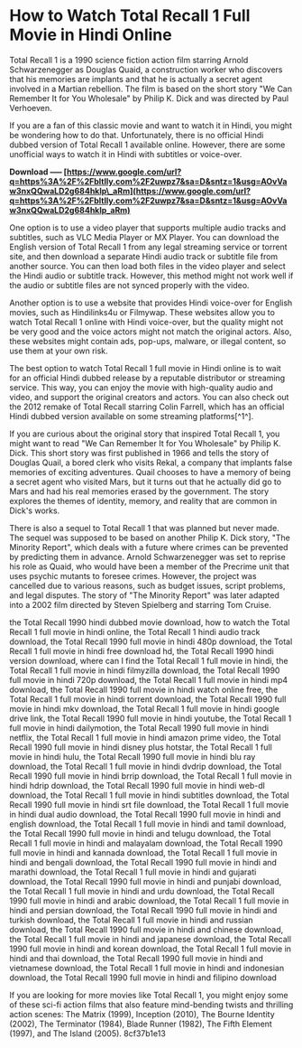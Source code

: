 
 
# How to Watch Total Recall 1 Full Movie in Hindi Online
 
Total Recall 1 is a 1990 science fiction action film starring Arnold Schwarzenegger as Douglas Quaid, a construction worker who discovers that his memories are implants and that he is actually a secret agent involved in a Martian rebellion. The film is based on the short story "We Can Remember It for You Wholesale" by Philip K. Dick and was directed by Paul Verhoeven.
 
If you are a fan of this classic movie and want to watch it in Hindi, you might be wondering how to do that. Unfortunately, there is no official Hindi dubbed version of Total Recall 1 available online. However, there are some unofficial ways to watch it in Hindi with subtitles or voice-over.
 
**Download ––– [https://www.google.com/url?q=https%3A%2F%2Fbltlly.com%2F2uwpz7&sa=D&sntz=1&usg=AOvVaw3nxQQwaLD2g684hklp\_aRm](https://www.google.com/url?q=https%3A%2F%2Fbltlly.com%2F2uwpz7&sa=D&sntz=1&usg=AOvVaw3nxQQwaLD2g684hklp_aRm)**


 
One option is to use a video player that supports multiple audio tracks and subtitles, such as VLC Media Player or MX Player. You can download the English version of Total Recall 1 from any legal streaming service or torrent site, and then download a separate Hindi audio track or subtitle file from another source. You can then load both files in the video player and select the Hindi audio or subtitle track. However, this method might not work well if the audio or subtitle files are not synced properly with the video.
 
Another option is to use a website that provides Hindi voice-over for English movies, such as Hindilinks4u or Filmywap. These websites allow you to watch Total Recall 1 online with Hindi voice-over, but the quality might not be very good and the voice actors might not match the original actors. Also, these websites might contain ads, pop-ups, malware, or illegal content, so use them at your own risk.
 
The best option to watch Total Recall 1 full movie in Hindi online is to wait for an official Hindi dubbed release by a reputable distributor or streaming service. This way, you can enjoy the movie with high-quality audio and video, and support the original creators and actors. You can also check out the 2012 remake of Total Recall starring Colin Farrell, which has an official Hindi dubbed version available on some streaming platforms[^1^].
  
If you are curious about the original story that inspired Total Recall 1, you might want to read "We Can Remember It for You Wholesale" by Philip K. Dick. This short story was first published in 1966 and tells the story of Douglas Quail, a bored clerk who visits Rekal, a company that implants false memories of exciting adventures. Quail chooses to have a memory of being a secret agent who visited Mars, but it turns out that he actually did go to Mars and had his real memories erased by the government. The story explores the themes of identity, memory, and reality that are common in Dick's works.
 
There is also a sequel to Total Recall 1 that was planned but never made. The sequel was supposed to be based on another Philip K. Dick story, "The Minority Report", which deals with a future where crimes can be prevented by predicting them in advance. Arnold Schwarzenegger was set to reprise his role as Quaid, who would have been a member of the Precrime unit that uses psychic mutants to foresee crimes. However, the project was cancelled due to various reasons, such as budget issues, script problems, and legal disputes. The story of "The Minority Report" was later adapted into a 2002 film directed by Steven Spielberg and starring Tom Cruise.
 
the Total Recall 1990 hindi dubbed movie download,  how to watch the Total Recall 1 full movie in hindi online,  the Total Recall 1 hindi audio track download,  the Total Recall 1990 full movie in hindi 480p download,  the Total Recall 1 full movie in hindi free download hd,  the Total Recall 1990 hindi version download,  where can I find the Total Recall 1 full movie in hindi,  the Total Recall 1 full movie in hindi filmyzilla download,  the Total Recall 1990 full movie in hindi 720p download,  the Total Recall 1 full movie in hindi mp4 download,  the Total Recall 1990 full movie in hindi watch online free,  the Total Recall 1 full movie in hindi torrent download,  the Total Recall 1990 full movie in hindi mkv download,  the Total Recall 1 full movie in hindi google drive link,  the Total Recall 1990 full movie in hindi youtube,  the Total Recall 1 full movie in hindi dailymotion,  the Total Recall 1990 full movie in hindi netflix,  the Total Recall 1 full movie in hindi amazon prime video,  the Total Recall 1990 full movie in hindi disney plus hotstar,  the Total Recall 1 full movie in hindi hulu,  the Total Recall 1990 full movie in hindi blu ray download,  the Total Recall 1 full movie in hindi dvdrip download,  the Total Recall 1990 full movie in hindi brrip download,  the Total Recall 1 full movie in hindi hdrip download,  the Total Recall 1990 full movie in hindi web-dl download,  the Total Recall 1 full movie in hindi subtitles download,  the Total Recall 1990 full movie in hindi srt file download,  the Total Recall 1 full movie in hindi dual audio download,  the Total Recall 1990 full movie in hindi and english download,  the Total Recall 1 full movie in hindi and tamil download,  the Total Recall 1990 full movie in hindi and telugu download,  the Total Recall 1 full movie in hindi and malayalam download,  the Total Recall 1990 full movie in hindi and kannada download,  the Total Recall 1 full movie in hindi and bengali download,  the Total Recall 1990 full movie in hindi and marathi download,  the Total Recall 1 full movie in hindi and gujarati download,  the Total Recall 1990 full movie in hindi and punjabi download,  the Total Recall 1 full movie in hindi and urdu download,  the Total Recall 1990 full movie in hindi and arabic download,  the Total Recall 1 full movie in hindi and persian download,  the Total Recall 1990 full movie in hindi and turkish download,  the Total Recall 1 full movie in hindi and russian download,  the Total Recall 1990 full movie in hindi and chinese download,  the Total Recall 1 full movie in hindi and japanese download,  the Total Recall 1990 full movie in hindi and korean download,  the Total Recall 1 full movie in hindi and thai download,  the Total Recall 1990 full movie in hindi and vietnamese download,  the Total Recall 1 full movie in hindi and indonesian download,  the Total Recall 1990 full movie in hindi and filipino download
 
If you are looking for more movies like Total Recall 1, you might enjoy some of these sci-fi action films that also feature mind-bending twists and thrilling action scenes: The Matrix (1999), Inception (2010), The Bourne Identity (2002), The Terminator (1984), Blade Runner (1982), The Fifth Element (1997), and The Island (2005).
 8cf37b1e13
 
